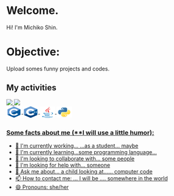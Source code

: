 # Welcome.

Hi! I'm Michiko Shin.


# Objective:


Upload somes funny projects and codes.



## My activities
<div>
<a href="https://github.com/seu-usuário-aqui">
<img loading="lazy" height="180em" src="https://github-readme-stats.vercel.app/api?username=mi4ko&show_icons=true&title_color=000000&text_color=BD33A4&icon_color=FF91AF&bg_color=FAEBD7&theme=rose&include_all_commits=true&count_private=true"/>
<img loading="lazy" height="100em" src="https://github-readme-stats.vercel.app/api/top-langs/?username=mi4ko&layout=compact&langs_count=7&title_color=000000&text_color=BD33A4&icon_color=FF91AF&bg_color=FAEBD7&theme=rose"/>
</div>
<div style="display: inline_block"><en>
  <img align="center" alt="Rafa-C" height="30" width="40" src="https://raw.githubusercontent.com/devicons/devicon/master/icons/c/c-original.svg">
  <img align="center" alt="Rafa-Cplusplus" height="30" width="40" src="https://raw.githubusercontent.com/devicons/devicon/master/icons/cplusplus/cplusplus-original.svg">
  <img align="center" alt="Rafa-Java" height="30" width="40" src="https://raw.githubusercontent.com/devicons/devicon/master/icons/java/java-original.svg">
  <img align="center" alt="Rafa-Python" height="30" width="40" src="https://raw.githubusercontent.com/devicons/devicon/master/icons/python/python-original.svg">
</div>
  
  ##
### Some facts about me (**I will use a little humor):

- 🔭 I'm currently working... ...as a student... maybe
- 🌱 I'm currently learning...some programming language...
- 👯 I'm looking to collaborate with... some people
- 🤔 I'm looking for help with... someone
- 💬 Ask me about... a child looking at...... computer code
- 📫 How to contact me: ... I will be .... somewhere in the world
- 😄 Pronouns: she/her
 


